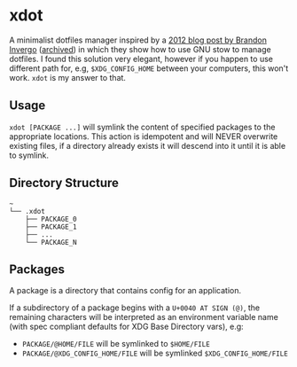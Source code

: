 # xdot

A minimalist dotfiles manager inspired by a
[2012 blog post by Brandon Invergo][1] ([archived][2]) in which they show how to
use GNU stow to manage dotfiles. I found this solution very elegant, however if
you happen to use different path for, e.g, `$XDG_CONFIG_HOME` between your
computers, this won't work. `xdot` is my answer to that.

## Usage

`xdot [PACKAGE ...]` will symlink the content of specified packages to the
appropriate locations. This action is idempotent and will NEVER overwrite
existing files, if a directory already exists it will descend into it until it
is able to symlink.

## Directory Structure

```
~
└── .xdot
    ├── PACKAGE_0
    ├── PACKAGE_1
    ├── ...
    └── PACKAGE_N
```

## Packages

A package is a directory that contains config for an application.

If a subdirectory of a package begins with a `U+0040 AT SIGN (@)`, the remaining
characters will be interpreted as an environment variable name (with spec
compliant defaults for XDG Base Directory vars), e.g:

- `PACKAGE/@HOME/FILE` will be symlinked to `$HOME/FILE`
- `PACKAGE/@XDG_CONFIG_HOME/FILE` will be symlinked `$XDG_CONFIG_HOME/FILE`

[1]: http://brandon.invergo.net/news/2012-05-26-using-gnu-stow-to-manage-your-dotfiles.html
[2]: https://web.archive.org/web/20220617221459/http://brandon.invergo.net/news/2012-05-26-using-gnu-stow-to-manage-your-dotfiles.html
[3]: https://specifications.freedesktop.org/basedir-spec/0.8/
